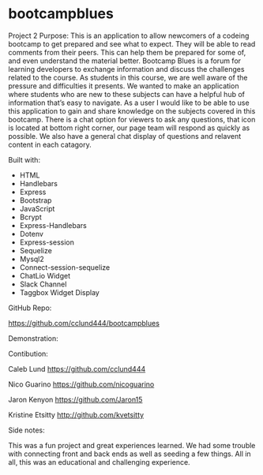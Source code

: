 # bootcampblues
Project 2
Purpose:
    This is an application to allow newcomers of a codeing bootcamp to get prepared and see what to expect. They will be able to read comments from their peers. This can help them be prepared for some of, and even understand the material better. Bootcamp Blues is a forum for learning developers to exchange information and discuss the challenges related to the course. As students in this course, we are well aware of the pressure and difficulties it presents. We wanted to make an application where students who are new to these subjects can have a helpful hub of information that’s easy to navigate. As a user I would like to be able to use this application to gain and share knowledge on the subjects covered in this bootcamp. There is a chat option for viewers to ask any questions, that icon is located at bottom right corner, our page team will respond as quickly as possible. We also have a general chat display of questions and relavent content in each catagory. 


Built with:
* HTML
* Handlebars
* Express
* Bootstrap 
* JavaScript
* Bcrypt
* Express-Handlebars
* Dotenv
* Express-session
* Sequelize
* Mysql2
* Connect-session-sequelize
* ChatLio Widget
* Slack Channel
* Taggbox Widget Display

GitHub Repo:

https://github.com/cclund444/bootcampblues


Demonstration: 



Contibution:

Caleb Lund
https://github.com/cclund444

Nico Guarino
https://github.com/nicoguarino

Jaron Kenyon
https://github.com/Jaron15

Kristine Etsitty
http://github.com/kvetsitty 

Side notes:

This was a fun project and great experiences learned. We had some trouble with connecting front and back ends as well as seeding a few things. All in all, this was an educational and challenging experience. 
